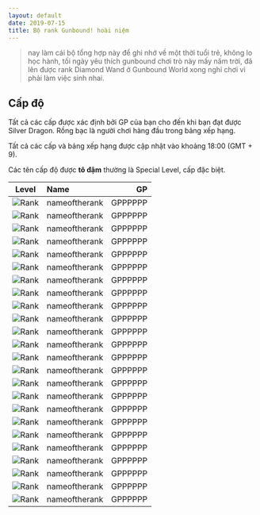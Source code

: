 ```yaml
---
layout: default
date: 2019-07-15
title: Bộ rank Gunbound! hoài niệm
---
```


> nay làm cái bộ tổng hợp này để ghi nhớ về một thời tuổi trẻ, không lo học hành, tối ngày yêu thích gunbound chơi trò này mấy năm trời, đã lên được rank Diamond Wand ở Gunbound World xong nghỉ chơi vì phải làm việc sinh nhai.

## Cấp độ

Tất cả các cấp được xác định bởi GP của bạn cho đến khi bạn đạt được Silver Dragon. Rồng bạc là người chơi hàng đầu trong bảng xếp hạng. 

Tất cả các cấp và bảng xếp hạng được cập nhật vào khoảng 18:00 (GMT + 9).

Các tên cấp độ được **tô đậm** thường là Special Level, cấp đặc biệt.

| Level        | Name           | GP  |
| ------------- |:--------------| -----:|
| ![Rank](imageurl)      | nameoftherank | GPPPPPP |
| ![Rank](imageurl)      | nameoftherank | GPPPPPP |
| ![Rank](imageurl)      | nameoftherank | GPPPPPP |
| ![Rank](imageurl)      | nameoftherank | GPPPPPP |
| ![Rank](imageurl)      | nameoftherank | GPPPPPP |
| ![Rank](imageurl)      | nameoftherank | GPPPPPP |
| ![Rank](imageurl)      | nameoftherank | GPPPPPP |
| ![Rank](imageurl)      | nameoftherank | GPPPPPP |
| ![Rank](imageurl)      | nameoftherank | GPPPPPP |
| ![Rank](imageurl)      | nameoftherank | GPPPPPP |
| ![Rank](imageurl)      | nameoftherank | GPPPPPP |
| ![Rank](imageurl)      | nameoftherank | GPPPPPP |
| ![Rank](imageurl)      | nameoftherank | GPPPPPP |
| ![Rank](imageurl)      | nameoftherank | GPPPPPP |
| ![Rank](imageurl)      | nameoftherank | GPPPPPP |
| ![Rank](imageurl)      | nameoftherank | GPPPPPP |
| ![Rank](imageurl)      | nameoftherank | GPPPPPP |
| ![Rank](imageurl)      | nameoftherank | GPPPPPP |
| ![Rank](imageurl)      | nameoftherank | GPPPPPP |
| ![Rank](imageurl)      | nameoftherank | GPPPPPP |
| ![Rank](imageurl)      | nameoftherank | GPPPPPP |
| ![Rank](imageurl)      | nameoftherank | GPPPPPP |
| ![Rank](imageurl)      | nameoftherank | GPPPPPP |
| ![Rank](imageurl)      | nameoftherank | GPPPPPP |
